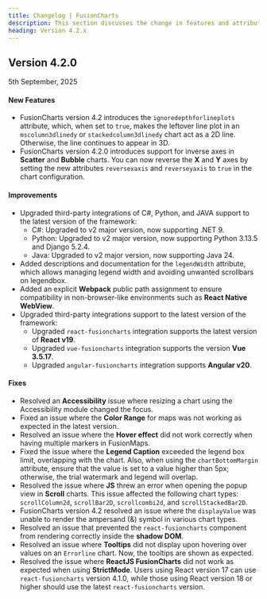 ```yaml
---
title: Changelog | FusionCharts
description: This section discusses the change in features and attributes with the latest released version.
heading: Version 4.2.x
---
```


<h2 class="sub-heading">Version 4.2.0</h2>

<p class="release-date">5th September, 2025</p>

<h4>New Features</h4>

- FusionCharts version 4.2 introduces the `ignoredepthforlineplots` attribute, which, when set to `true`, makes the leftover line plot in an `mscolumn3dlinedy` or `stackedcolumn3dlinedy` chart act as a 2D line. Otherwise, the line continues to appear in 3D.
- FusionCharts version 4.2.0 introduces support for inverse axes in **Scatter** and **Bubble** charts. You can now reverse the **X** and **Y** axes by setting the new attributes `reversexaxis` and `reverseyaxis` to `true` in the chart configuration. 
  
<h4>Improvements</h4>

- Upgraded third-party integrations of C#, Python, and JAVA support to the latest version of the framework:
  - C#: Upgraded to v2 major version, now supporting .NET 9.
  - Python: Upgraded to v2 major version, now supporting Python 3.13.5 and Django 5.2.4.
  - Java: Upgraded to v2 major version, now supporting Java 24.
- Added descriptions and documentation for the `legendWidth` attribute, which allows managing legend width and avoiding unwanted scrollbars on legendbox.
- Added an explicit **Webpack** public path assignment to ensure compatibility in non-browser-like environments such as **React Native WebView**.
- Upgraded third-party integrations support to the latest version of the framework:
  - Upgraded `react-fusioncharts` integration supports the latest version of **React v19**.
  - Upgraded `vue-fusioncharts` integration supports the version **Vue 3.5.17**.
  - Upgraded `angular-fusioncharts` integration supports **Angular v20**.

<h4>Fixes</h4>

- Resolved an **Accessibility** issue where resizing a chart using the Accessibility module changed the focus.
- Fixed an issue where the **Color Range** for maps was not working as expected in the latest version.
- Resolved an issue where the **Hover effect** did not work correctly when having multiple markers in FusionMaps.
- Fixed the issue where the **Legend Caption** exceeded the legend box limit, overlapping with the chart. Also, when using the `chartBottomMargin` attribute, ensure that the value is set to a value higher than 5px; otherwise, the trial watermark and legend will overlap.
- Resolved the issue where **JS** threw an error when opening the popup view in **Scroll** charts. This issue affected the following chart types: `scrollColumn2d`, `scrollBar2D`, `scrollcombi2d`, and `scrollStackedBar2D`.
- FusionCharts version 4.2 resolved an issue where the `displayValue` was unable to render the ampersand (&) symbol in various chart types.
- Resolved an issue that prevented the `react-fusioncharts` component from rendering correctly inside the **shadow DOM**.
- Resolved an issue where **Tooltips** did not display upon hovering over values on an `Errorline` chart. Now, the tooltips are shown as expected.
- Resolved the issue where **ReactJS FusionCharts** did not work as expected when using **StrictMode**. Users using React version 17 can use `react-fusioncharts` version 4.1.0, while those using React version 18 or higher should use the latest `react-fusioncharts` version.


